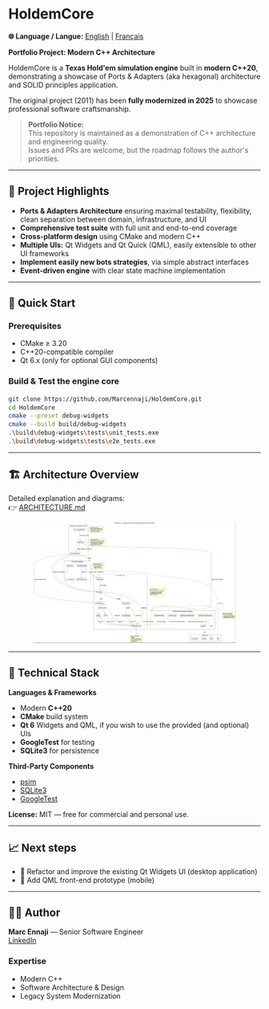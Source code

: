 # HoldemCore

**🌐 Language / Langue:** [English](README.md) | [Français](README_fr.md)

**Portfolio Project: Modern C++ Architecture**

HoldemCore is a **Texas Hold'em simulation engine** built in **modern C++20**, demonstrating a showcase of
Ports & Adapters (aka hexagonal) architecture and SOLID principles application.

The original project (2011) has been **fully modernized in 2025** to showcase professional software craftsmanship.

> **Portfolio Notice:**  
> This repository is maintained as a demonstration of C++ architecture and engineering quality.  
> Issues and PRs are welcome, but the roadmap follows the author's priorities.

---

## 🎯 Project Highlights

- **Ports & Adapters Architecture** ensuring maximal testability, flexibility, clean separation between domain, infrastructure, and UI
- **Comprehensive test suite** with full unit and end-to-end coverage
- **Cross-platform design** using CMake and modern C++
- **Multiple UIs:** Qt Widgets and Qt Quick (QML), easily extensible to other UI frameworks
- **Implement easily new bots strategies**, via simple abstract interfaces
- **Event-driven engine** with clear state machine implementation

---

## 🚀 Quick Start

### Prerequisites
- CMake ≥ 3.20
- C++20-compatible compiler
- Qt 6.x (only for optional GUI components)

### Build & Test the engine core
```bash
git clone https://github.com/Marcennaji/HoldemCore.git
cd HoldemCore
cmake --preset debug-widgets
cmake --build build/debug-widgets
.\build\debug-widgets\tests\unit_tests.exe
.\build\debug-widgets\tests\e2e_tests.exe
```

---

## 🏗️ Architecture Overview

Detailed explanation and diagrams:  
👉 [ARCHITECTURE.md](doc/ARCHITECTURE.md)

<p align="center">
  <img src="doc/architecture.png" alt="Ports & Adapters (hexagonal) architecture Diagram" width="80%">
</p>

---

## 🧰 Technical Stack

**Languages & Frameworks**
- Modern **C++20**
- **CMake** build system
- **Qt 6** Widgets and QML, if you wish to use the provided (and optional) UIs
- **GoogleTest** for testing
- **SQLite3** for persistence

**Third-Party Components**
- [psim](https://github.com/christophschmalhofer/poker/tree/master/XPokerEval/XPokerEval.PokerSim)
- [SQLite3](https://www.sqlite.org/)
- [GoogleTest](https://github.com/google/googletest)

**License:** MIT — free for commercial and personal use.

---

## 📈 Next steps

- 🎨 Refactor and improve the existing Qt Widgets UI (desktop application)
- 🧠 Add QML front-end prototype (mobile)

---

## 👨‍💻 Author

**Marc Ennaji** — Senior Software Engineer  
[LinkedIn](https://www.linkedin.com/in/marcennaji/)

### Expertise
- Modern C++
- Software Architecture & Design
- Legacy System Modernization



